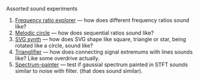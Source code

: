 Assorted sound experiments

1. [Frequency ratio explorer](https://dy.github.io/audio-experiment/ratio-explorer) — how does different frequency ratios sound like?
1. [Melodic circle](https://dy.github.io/audio-experiment/mel-circle) — how does sequential ratios sound like?
1. [SVG synth](https://dy.github.io/audio-experiment/svgsynth) — how does SVG shape like square, triangle or star, being rotated like a circle, sound like?
1. [Trianglifier](https://dy.github.io/audio-experiment/trianglifier) — how does connecting signal extremums with lines sounds like? Like some overdrive actually.
1. [Spectrum-painter](https://dy.github.io/audio-experiment/stft-painter) — test if gaussial spectrum painted in STFT sounds similar to noise with filter. (that does sound similar).
